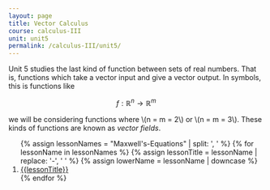 ```yaml
---
layout: page
title: Vector Calculus
course: calculus-III
unit: unit5
permalink: /calculus-III/unit5/
---
```


Unit 5 studies the last kind of function between sets of real numbers. That is, functions which take a vector input and give a vector output. In symbols, this is functions like 

$$ f: \mathbb{R}^n \to \mathbb{R}^m$$

we will be considering functions where \\(n = m = 2\\) or \\(n = m = 3\\). These kinds of functions are known as *vector fields*. 

<ol>
{% assign lessonNames = "Maxwell's-Equations" | split: ', ' %}
{% for lessonName in lessonNames %}
{% assign lessonTitle = lessonName | replace:  '-', ' ' %}
{% assign lowerName = lessonName | downcase %}
<li> <a class = "page-link" href = "{{ lowerName | prepend: current_page.permalink}}"> {{lessonTitle}} </a> </li>
{% endfor %}
</ol>
